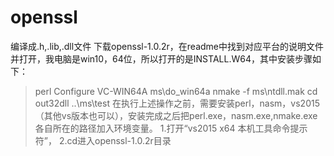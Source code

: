 # openssl
编译成.h,.lib,.dll文件
下载openssl-1.0.2r，在readme中找到对应平台的说明文件并打开，我电脑是win10，64位，所以打开的是INSTALL.W64，其中安装步骤如下：
> perl Configure VC-WIN64A
> ms\do_win64a
> nmake -f ms\ntdll.mak
> cd out32dll
> ..\ms\test
在执行上述操作之前，需要安装perl，nasm，vs2015（其他vs版本也可以），安装完成之后把perl.exe，nasm.exe,nmake.exe各自所在的路径加入环境变量。
1.打开“vs2015 x64 本机工具命令提示符”，
2.cd进入openssl-1.0.2r目录
